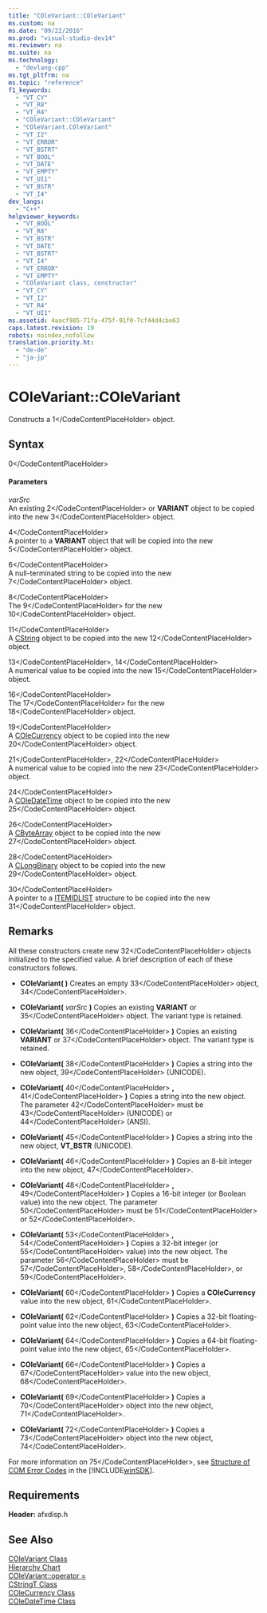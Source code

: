 ```yaml
---
title: "COleVariant::COleVariant"
ms.custom: na
ms.date: "09/22/2016"
ms.prod: "visual-studio-dev14"
ms.reviewer: na
ms.suite: na
ms.technology: 
  - "devlang-cpp"
ms.tgt_pltfrm: na
ms.topic: "reference"
f1_keywords: 
  - "VT_CY"
  - "VT_R8"
  - "VT_R4"
  - "COleVariant::COleVariant"
  - "COleVariant.COleVariant"
  - "VT_I2"
  - "VT_ERROR"
  - "VT_BSTRT"
  - "VT_BOOL"
  - "VT_DATE"
  - "VT_EMPTY"
  - "VT_UI1"
  - "VT_BSTR"
  - "VT_I4"
dev_langs: 
  - "C++"
helpviewer_keywords: 
  - "VT_BOOL"
  - "VT_R8"
  - "VT_BSTR"
  - "VT_DATE"
  - "VT_BSTRT"
  - "VT_I4"
  - "VT_ERROR"
  - "VT_EMPTY"
  - "COleVariant class, constructor"
  - "VT_CY"
  - "VT_I2"
  - "VT_R4"
  - "VT_UI1"
ms.assetid: 4aacf985-71fa-475f-91f0-7cf44d4cbe63
caps.latest.revision: 19
robots: noindex,nofollow
translation.priority.ht: 
  - "de-de"
  - "ja-jp"
---
```

# COleVariant::COleVariant
Constructs a <CodeContentPlaceHolder>1\</CodeContentPlaceHolder> object.  
  
## Syntax  
  
<CodeContentPlaceHolder>0\</CodeContentPlaceHolder>  
#### Parameters  
 *varSrc*  
 An existing <CodeContentPlaceHolder>2\</CodeContentPlaceHolder> or **VARIANT** object to be copied into the new <CodeContentPlaceHolder>3\</CodeContentPlaceHolder> object.  
  
 <CodeContentPlaceHolder>4\</CodeContentPlaceHolder>  
 A pointer to a **VARIANT** object that will be copied into the new <CodeContentPlaceHolder>5\</CodeContentPlaceHolder> object.  
  
 <CodeContentPlaceHolder>6\</CodeContentPlaceHolder>  
 A null-terminated string to be copied into the new <CodeContentPlaceHolder>7\</CodeContentPlaceHolder> object.  
  
 <CodeContentPlaceHolder>8\</CodeContentPlaceHolder>  
 The <CodeContentPlaceHolder>9\</CodeContentPlaceHolder> for the new <CodeContentPlaceHolder>10\</CodeContentPlaceHolder> object.  
  
 <CodeContentPlaceHolder>11\</CodeContentPlaceHolder>  
 A [CString](../vs140/cstringt-class.md) object to be copied into the new <CodeContentPlaceHolder>12\</CodeContentPlaceHolder> object.  
  
 <CodeContentPlaceHolder>13\</CodeContentPlaceHolder>, <CodeContentPlaceHolder>14\</CodeContentPlaceHolder>  
 A numerical value to be copied into the new <CodeContentPlaceHolder>15\</CodeContentPlaceHolder> object.  
  
 <CodeContentPlaceHolder>16\</CodeContentPlaceHolder>  
 The <CodeContentPlaceHolder>17\</CodeContentPlaceHolder> for the new <CodeContentPlaceHolder>18\</CodeContentPlaceHolder> object.  
  
 <CodeContentPlaceHolder>19\</CodeContentPlaceHolder>  
 A [COleCurrency](../vs140/colecurrency-class.md) object to be copied into the new <CodeContentPlaceHolder>20\</CodeContentPlaceHolder> object.  
  
 <CodeContentPlaceHolder>21\</CodeContentPlaceHolder>, <CodeContentPlaceHolder>22\</CodeContentPlaceHolder>  
 A numerical value to be copied into the new <CodeContentPlaceHolder>23\</CodeContentPlaceHolder> object.  
  
 <CodeContentPlaceHolder>24\</CodeContentPlaceHolder>  
 A [COleDateTime](../vs140/coledatetime-class.md) object to be copied into the new <CodeContentPlaceHolder>25\</CodeContentPlaceHolder> object.  
  
 <CodeContentPlaceHolder>26\</CodeContentPlaceHolder>  
 A [CByteArray](../vs140/cbytearray-class.md) object to be copied into the new <CodeContentPlaceHolder>27\</CodeContentPlaceHolder> object.  
  
 <CodeContentPlaceHolder>28\</CodeContentPlaceHolder>  
 A [CLongBinary](../vs140/clongbinary-class.md) object to be copied into the new <CodeContentPlaceHolder>29\</CodeContentPlaceHolder> object.  
  
 <CodeContentPlaceHolder>30\</CodeContentPlaceHolder>  
 A pointer to a [ITEMIDLIST](http://msdn.microsoft.com/library/windows/desktop/bb773321) structure to be copied into the new <CodeContentPlaceHolder>31\</CodeContentPlaceHolder> object.  
  
## Remarks  
 All these constructors create new <CodeContentPlaceHolder>32\</CodeContentPlaceHolder> objects initialized to the specified value. A brief description of each of these constructors follows.  
  
-   **COleVariant( )** Creates an empty <CodeContentPlaceHolder>33\</CodeContentPlaceHolder> object, <CodeContentPlaceHolder>34\</CodeContentPlaceHolder>.  
  
-   **COleVariant(**  *varSrc*  **)** Copies an existing **VARIANT** or <CodeContentPlaceHolder>35\</CodeContentPlaceHolder> object. The variant type is retained.  
  
-   **COleVariant(**  <CodeContentPlaceHolder>36\</CodeContentPlaceHolder>  **)** Copies an existing **VARIANT** or <CodeContentPlaceHolder>37\</CodeContentPlaceHolder> object. The variant type is retained.  
  
-   **COleVariant(**  <CodeContentPlaceHolder>38\</CodeContentPlaceHolder>  **)** Copies a string into the new object, <CodeContentPlaceHolder>39\</CodeContentPlaceHolder> (UNICODE).  
  
-   **COleVariant(**  <CodeContentPlaceHolder>40\</CodeContentPlaceHolder> **,**  <CodeContentPlaceHolder>41\</CodeContentPlaceHolder>  **)** Copies a string into the new object. The parameter <CodeContentPlaceHolder>42\</CodeContentPlaceHolder> must be <CodeContentPlaceHolder>43\</CodeContentPlaceHolder> (UNICODE) or <CodeContentPlaceHolder>44\</CodeContentPlaceHolder> (ANSI).  
  
-   **COleVariant(**  <CodeContentPlaceHolder>45\</CodeContentPlaceHolder>  **)** Copies a string into the new object, **VT_BSTR** (UNICODE).  
  
-   **COleVariant(**  <CodeContentPlaceHolder>46\</CodeContentPlaceHolder>  **)** Copies an 8-bit integer into the new object, <CodeContentPlaceHolder>47\</CodeContentPlaceHolder>.  
  
-   **COleVariant(**  <CodeContentPlaceHolder>48\</CodeContentPlaceHolder> **,**  <CodeContentPlaceHolder>49\</CodeContentPlaceHolder>  **)** Copies a 16-bit integer (or Boolean value) into the new object. The parameter <CodeContentPlaceHolder>50\</CodeContentPlaceHolder> must be <CodeContentPlaceHolder>51\</CodeContentPlaceHolder> or <CodeContentPlaceHolder>52\</CodeContentPlaceHolder>.  
  
-   **COleVariant(**  <CodeContentPlaceHolder>53\</CodeContentPlaceHolder> **,**  <CodeContentPlaceHolder>54\</CodeContentPlaceHolder>  **)** Copies a 32-bit integer (or <CodeContentPlaceHolder>55\</CodeContentPlaceHolder> value) into the new object. The parameter <CodeContentPlaceHolder>56\</CodeContentPlaceHolder> must be <CodeContentPlaceHolder>57\</CodeContentPlaceHolder>, <CodeContentPlaceHolder>58\</CodeContentPlaceHolder>, or <CodeContentPlaceHolder>59\</CodeContentPlaceHolder>.  
  
-   **COleVariant(**  <CodeContentPlaceHolder>60\</CodeContentPlaceHolder>  **)** Copies a **COleCurrency** value into the new object, <CodeContentPlaceHolder>61\</CodeContentPlaceHolder>.  
  
-   **COleVariant(**  <CodeContentPlaceHolder>62\</CodeContentPlaceHolder>  **)** Copies a 32-bit floating-point value into the new object, <CodeContentPlaceHolder>63\</CodeContentPlaceHolder>.  
  
-   **COleVariant(**  <CodeContentPlaceHolder>64\</CodeContentPlaceHolder>  **)** Copies a 64-bit floating-point value into the new object, <CodeContentPlaceHolder>65\</CodeContentPlaceHolder>.  
  
-   **COleVariant(**  <CodeContentPlaceHolder>66\</CodeContentPlaceHolder>  **)** Copies a <CodeContentPlaceHolder>67\</CodeContentPlaceHolder> value into the new object, <CodeContentPlaceHolder>68\</CodeContentPlaceHolder>.  
  
-   **COleVariant(**  <CodeContentPlaceHolder>69\</CodeContentPlaceHolder>  **)** Copies a <CodeContentPlaceHolder>70\</CodeContentPlaceHolder> object into the new object, <CodeContentPlaceHolder>71\</CodeContentPlaceHolder>.  
  
-   **COleVariant(**  <CodeContentPlaceHolder>72\</CodeContentPlaceHolder>  **)** Copies a <CodeContentPlaceHolder>73\</CodeContentPlaceHolder> object into the new object, <CodeContentPlaceHolder>74\</CodeContentPlaceHolder>.  
  
 For more information on <CodeContentPlaceHolder>75\</CodeContentPlaceHolder>, see [Structure of COM Error Codes](http://msdn.microsoft.com/library/windows/desktop/ms690088) in the [!INCLUDE[winSDK](../vs140/includes/winsdk_md.md)].  
  
## Requirements  
 **Header:** afxdisp.h  
  
## See Also  
 [COleVariant Class](../vs140/colevariant-class.md)   
 [Hierarchy Chart](../vs140/hierarchy-chart.md)   
 [COleVariant::operator =](../vs140/colevariant--operator-=.md)   
 [CStringT Class](../vs140/cstringt-class.md)   
 [COleCurrency Class](../vs140/colecurrency-class.md)   
 [COleDateTime Class](../vs140/coledatetime-class.md)